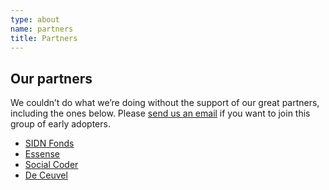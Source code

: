 ```yaml
---
type: about
name: partners
title: Partners
---
```

## Our partners

We couldn’t do what we’re doing without the support of our great partners,
including the ones below. Please [send us an email](mailto:collactionteam@gmail.com) if you want to join this group of early adopters.

* [SIDN Fonds](https://www.sidnfonds.nl/)
* [Essense](http://essense.eu/)
* [Social Coder](http://socialcoder.org/Home/Index)
* [De Ceuvel](http://deceuvel.nl/en/)
